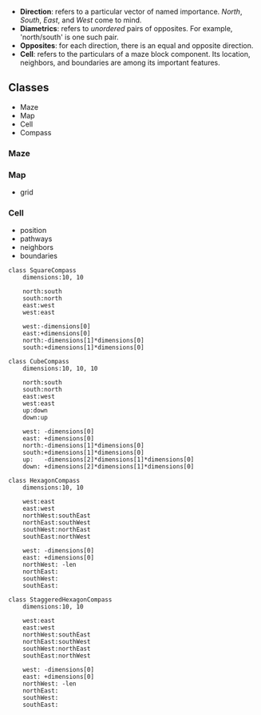 - **Direction**: refers to a particular vector of named importance. *North*, *South*, *East*, and *West* come to mind.
- **Diametrics**: refers to *unordered* pairs of opposites. For example, 'north/south' is one such pair.
- **Opposites**: for each direction, there is an equal and opposite direction.
- **Cell**: refers to the particulars of a maze block component. Its location, neighbors, and boundaries are among its important features.


## Classes
- Maze
- Map
- Cell
- Compass

### Maze
### Map
- grid

### Cell
- position
- pathways
- neighbors
- boundaries


```
class SquareCompass
	dimensions:10, 10

	north:south
	south:north
	east:west
	west:east

	west:-dimensions[0]
	east:+dimensions[0]
	north:-dimensions[1]*dimensions[0]
	south:+dimensions[1]*dimensions[0]

class CubeCompass
	dimensions:10, 10, 10

	north:south
	south:north
	east:west
	west:east
	up:down
	down:up

	west: -dimensions[0]
	east: +dimensions[0]
	north:-dimensions[1]*dimensions[0]
	south:+dimensions[1]*dimensions[0]
	up:   -dimensions[2]*dimensions[1]*dimensions[0]
	down: +dimensions[2]*dimensions[1]*dimensions[0]

class HexagonCompass
	dimensions:10, 10

	west:east
	east:west
	northWest:southEast
	northEast:southWest
	southWest:northEast
	southEast:northWest

	west: -dimensions[0]
	east: +dimensions[0]
	northWest: -len
	northEast:
	southWest:
	southEast:

class StaggeredHexagonCompass
	dimensions:10, 10

	west:east
	east:west
	northWest:southEast
	northEast:southWest
	southWest:northEast
	southEast:northWest

	west: -dimensions[0]
	east: +dimensions[0]
	northWest: -len
	northEast:
	southWest:
	southEast:
```

